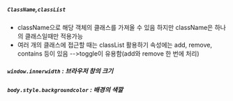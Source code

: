 ##### `ClassName`,`classList` 

- className으로 해당 객체의 클래스를 가져올 수 있음
  하지만 className은 하나의 클래스일때만 적용가능
- 여러 개의 클래스에 접근할 때는 classList 활용하기
  속성에는 add, remove, contains 등이 있음
  -->toggle이 유용함(add와 remove 한 번에 처리)

##### `window.innerwidth` : 브라우저 창의 크기

##### `body.style.backgroundcolor` : 배경의 색깔

